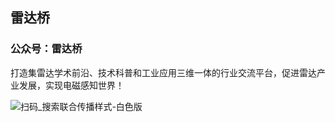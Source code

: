 ##  雷达桥
###  公众号：雷达桥

打造集雷达学术前沿、技术科普和工业应用三维一体的行业交流平台，促进雷达产业发展，实现电磁感知世界！

![扫码_搜索联合传播样式-白色版](https://github.com/radarqiao/radarqiao.github.io/assets/31579792/972d6c8d-37cd-44e7-b688-1ecaced24ada)



